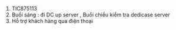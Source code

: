 1. TIC875113
2. Buổi sáng : đi DC up server , Buổi chiều kiểm tra dedicase server
3. Hỗ trợ khách hàng qua điện thoại 